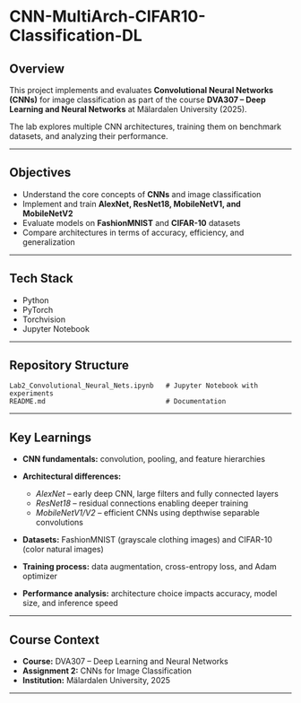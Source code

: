 # CNN-MultiArch-CIFAR10-Classification-DL

## Overview

This project implements and evaluates **Convolutional Neural Networks (CNNs)** for image classification as part of the course
**DVA307 – Deep Learning and Neural Networks** at Mälardalen University (2025).

The lab explores multiple CNN architectures, training them on benchmark datasets, and analyzing their performance.

---

## Objectives

* Understand the core concepts of **CNNs** and image classification
* Implement and train **AlexNet, ResNet18, MobileNetV1, and MobileNetV2**
* Evaluate models on **FashionMNIST** and **CIFAR-10** datasets
* Compare architectures in terms of accuracy, efficiency, and generalization

---

## Tech Stack

* Python
* PyTorch
* Torchvision
* Jupyter Notebook

---

## Repository Structure

```
Lab2_Convolutional_Neural_Nets.ipynb   # Jupyter Notebook with experiments
README.md                              # Documentation
```

---

## Key Learnings

* **CNN fundamentals:** convolution, pooling, and feature hierarchies
* **Architectural differences:**

  * *AlexNet* – early deep CNN, large filters and fully connected layers
  * *ResNet18* – residual connections enabling deeper training
  * *MobileNetV1/V2* – efficient CNNs using depthwise separable convolutions
* **Datasets:** FashionMNIST (grayscale clothing images) and CIFAR-10 (color natural images)
* **Training process:** data augmentation, cross-entropy loss, and Adam optimizer
* **Performance analysis:** architecture choice impacts accuracy, model size, and inference speed

---

## Course Context

* **Course:** DVA307 – Deep Learning and Neural Networks
* **Assignment 2:** CNNs for Image Classification
* **Institution:** Mälardalen University, 2025

---
